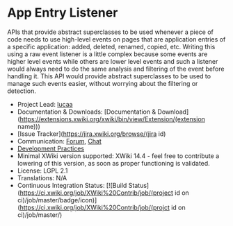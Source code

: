 # App Entry Listener

APIs that provide abstract superclasses to be used whenever a piece of code needs to use high-level events on pages that are application entries of a specific application: added, deleted, renamed, copied, etc.
Writing this using a raw event listener is a little complex because some events are higher level events while others are lower level events and such a listener would always need to do the same analysis and filtering of the event before handling it. This API would provide abstract superclasses to be used to manage such events easier, without worrying about the filtering or detection.

* Project Lead: [lucaa](https://www.xwiki.org/xwiki/bin/view/XWiki/lucaa)
* Documentation & Downloads: [Documentation & Download](https://extensions.xwiki.org/xwiki/bin/view/Extension/(extension name)))
* [Issue Tracker](https://jira.xwiki.org/browse/(jira id)
* Communication: [Forum](https://forum.xwiki.org/), [Chat](https://dev.xwiki.org/xwiki/bin/view/Community/Chat)
* [Development Practices](https://dev.xwiki.org)
* Minimal XWiki version supported: XWiki 14.4 - feel free to contribute a lowering of this version, as soon as proper functioning is validated.
* License: LGPL 2.1
* Translations: N/A
* Continuous Integration Status: [![Build Status](https://ci.xwiki.org/job/XWiki%20Contrib/job/(project id on ci)/job/master/badge/icon)](https://ci.xwiki.org/job/XWiki%20Contrib/job/(projct id on ci)/job/master/)
